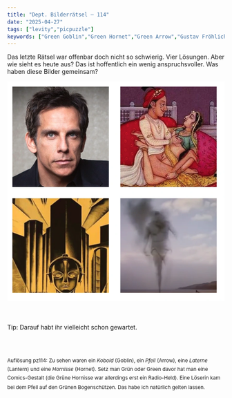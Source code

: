 ```yaml
---
title: "Dept. Bilderrätsel – 114"
date: "2025-04-27"
tags: ["levity","picpuzzle"]
keywords: ["Green Goblin","Green Hornet","Green Arrow","Gustav Fröhlich","Ben Stiller","Erich Fromm","Max Frisch"]
---
```

Das letzte Rätsel war offenbar doch nicht so schwierig. Vier Lösungen. Aber wie sieht es heute aus? Das ist hoffentlich ein wenig anspruchsvoller. Was haben diese Bilder gemeinsam? 
 <br/>

<img  src="/assets/img/picpuzzle/picpuzzle114.webp" alt="Bilderrätsel114">

<br/>
<br/>
<br/>

Tip: Darauf habt ihr vielleicht schon gewartet.

<br/>
<br/>

<sup>Auflösung pz114: Zu sehen waren ein <i>Kobold</i> (Goblin), ein <i>Pfeil</i> (Arrow), eine <i>Laterne</i> (Lantern) und eine <i>Hornisse</i> (Hornet). Setz man Grün oder Green davor hat man eine Comics-Gestalt (die Grüne Hornisse war allerdings erst ein Radio-Held). Eine Löserin kam bei dem Pfeil auf den Grünen Bogenschützen. Das habe ich natürlich gelten lassen.
<sup>

